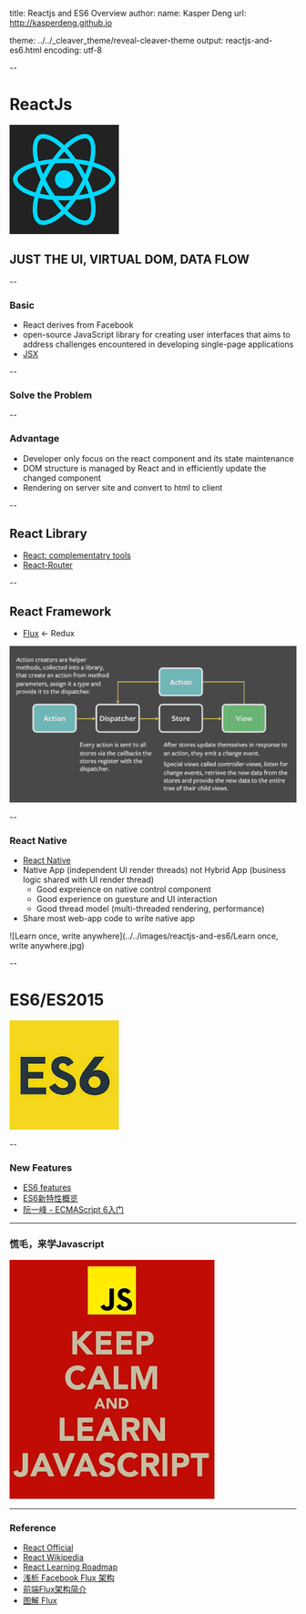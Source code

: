 title: Reactjs and ES6 Overview 
author:
   name: Kasper Deng
   url: http://kasperdeng.github.io
<!--(theme: sudodoki/reveal-cleaver-theme)-->
theme: ../../_cleaver_theme/reveal-cleaver-theme
output: reactjs-and-es6.html
encoding: utf-8

--

# ReactJs
![reactjs](../../images/reactjs-and-es6/React.js_logo.svg.png)

## JUST THE UI, VIRTUAL DOM, DATA FLOW

--

### Basic
* React derives from Facebook
* open-source JavaScript library for creating user interfaces that aims to address challenges encountered in developing single-page applications
* [JSX](http://facebook.github.io/react/docs/displaying-data.html#jsx-syntax)

--

### Solve the Problem 

--

### Advantage
* Developer only focus on the react component and its state maintenance
* DOM structure is managed by React and in efficiently update the changed component
* Rendering on server site and convert to html to client

--

## React Library
* [React: complementatry tools](https://github.com/facebook/react/wiki/Complementary-Tools#full-stack-starter-kits)
* [React-Router](https://github.com/rackt/react-router/tree/master/docs)

--

## React Framework
* [Flux](http://facebook.github.io/flux/) <- Redux

![flux](../../images/reactjs-and-es6/flux3.png)

--

### React Native
* [React Native](https://facebook.github.io/react-native/)
* Native App (independent UI render threads) not Hybrid App (business logic shared with UI render thread)
  - Good expreience on native control component
  - Good experience on guesture and UI interaction
  - Good thread model (multi-threaded rendering, performance)
* Share most web-app code to write native app

![Learn once, write anywhere](../../images/reactjs-and-es6/Learn once, write anywhere.jpg)

--

# ES6/ES2015
![ES6](../../images/reactjs-and-es6/ES6.jpg)

--

### New Features
* [ES6 features](https://github.com/lukehoban/es6features#readme)
* [ES6新特性概览](http://www.cnblogs.com/Wayou/p/es6_new_features.html)
* [阮一峰 - ECMAScript 6入门](http://es6.ruanyifeng.com/)

---

### 慌毛，来学Javascript

![learn-js](../../images/reactjs-and-es6/keep-calm-and-learn-javascript.jpg)

---

### Reference
* [React Official](http://facebook.github.io/react/)
* [React Wikipedia][wikiLink]
* [React Learning Roadmap](https://github.com/wwsun/awesome-javascript/tree/master/sections/React)
* [浅析 Facebook Flux 架构](http://undefinedblog.com/facebook-flux/)
* [前端Flux架构简介](http://www.jdon.com/idea/flux.html)
* [图解 Flux](http://zhuanlan.zhihu.com/FrontendMagazine/20263396)

[wikiLink]:https://en.wikipedia.org/wiki/React_(JavaScript_library)

